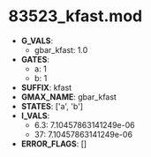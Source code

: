 # 83523_kfast.mod

- **G_VALS**:
  - gbar_kfast: 1.0
- **GATES**:
  - a: 1
  - b: 1
- **SUFFIX**: kfast
- **GMAX_NAME**: gbar_kfast
- **STATES**: ['a', 'b']
- **I_VALS**:
  - 6.3: 7.10457863141249e-06
  - 37: 7.10457863141249e-06
- **ERROR_FLAGS**: []
